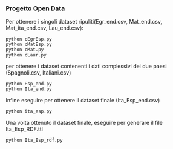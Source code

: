 ### Progetto Open Data

Per ottenere i singoli dataset ripuliti(Egr_end.csv, Mat_end.csv, Mat_ita_end.csv, Lau_end.csv):
```
python cEgrEsp.py 
python cMatEsp.py 
python cMat.py 
python cLaur.py 
```

per ottenere i dataset contenenti i dati complessivi dei due paesi (Spagnoli.csv, Italiani.csv)
```
python Esp_end.py 
python Ita_end.py
```

Infine eseguire per ottenere il dataset finale (Ita_Esp_end.csv)
```
python ita_esp.py 
```

Una volta ottenuto il dataset finale, eseguire per generare il file Ita_Esp_RDF.ttl
```
python Ita_Esp_rdf.py 
```
